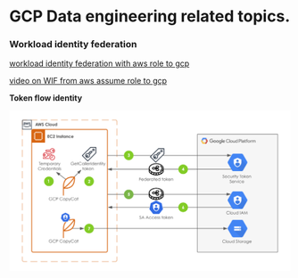 # GCP Data engineering related topics.

### Workload identity federation 
[workload identity federation with aws role to gcp](https://scalesec.com/blog/access-gcp-from-aws-using-workload-identity-federation/)

[video on WIF from aws assume role to gcp](https://www.youtube.com/watch?v=Eh0mJwFo9Ak)

**Token flow identity**

![aws to gcp token flow](images/token-flow.png "aws to gcp token flow")
